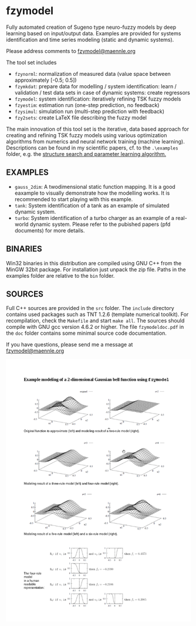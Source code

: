 # fzymodel
Fully automated creation of Sugeno type neuro-fuzzy models by deep learning based on input/output data. Examples are provided for systems identification and time series modeling (static and dynamic systems).

Please address comments to fzymodel@maennle.org

The tool set includes
 - `fzynorml`: normalization of measured data (value space between approximately [-0.5; 0.5])
 - `fzymkdat`: prepare data for modelling / system identification: learn / validation / test data sets in case of dynamic systems: create regressors
 - `fzymodel`: system identification: iteratively refining TSK fuzzy models
 - `fzyestim`: estimation run (one-step prediction, no feedback)
 - `fzysimul`: simulation run (multi-step prediction with feedback)
 - `fzy2sets`: create LaTeX file describing the fuzzy model

The main innovation of this tool set is the iterative, data based approach for creating and refining TSK fuzzy models using various optimization algorithms from numerics and neural network training (machine learning). Descriptions can be found in my scientific papers, cf. to the `.\examples` folder, e.g. the [structure search and parameter learning algorithm.](https://github.com/ManfredMaennle/fzymodel/blob/master/examples/gauss_19990901_eufit99.pdf)


## EXAMPLES

 - `gauss_2dim`: A twodimensional static function mapping. It is a good eaxample to visually demonstrate how the modelling works. It is recommended to start playing with this example.
 - `tank`: System identification of a tank as an example of simulated dynamic system.
 - `turbo`: System identification of a turbo charger as an example of a real-world dynamic system.
Please refer to the pubished papers (pfd documents) for more details.


## BINARIES

Win32 binaries in this distribution are compiled using GNU C++ from the MinGW 32bit package. For installation just unpack the zip file. Paths in the examples folder are relative to the `bin` folder.


## SOURCES

Full C++ sources are provided in the `src` folder. The `include` directory contains used packages such as TNT 1.2.6 (template numerical toolkit). For recompilation, check the `Makefile` and start `make all`. The sources should compile with GNU gcc version 4.6.2 or higher. The file `fzymodeldoc.pdf` in the `doc` folder contains some minimal source code documentation.

If you have questions, please send me a message at fzymodel@maennle.org

![image](https://github.com/ManfredMaennle/fzymodel/blob/master/example_gauss_short_description.png)
